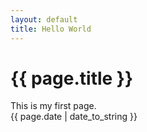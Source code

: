```yaml
---
layout: default  
title: Hello World  
---
```


# {{ page.title }}
This is my first page.  
{{ page.date | date_to_string }}  
